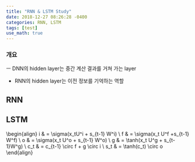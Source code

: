 ```yaml
---
title: "RNN & LSTM Study"
date: 2018-12-27 08:26:28 -0400
categories: RNN, LSTM
tags: [test]
use_math: true
---
```


### 개요

ㅡ DNN의 hidden layer는 중간 계산 결과를 거쳐 가는 layer
- RNN의 hidden layer는 이전 정보를 기억하는 역할


## RNN

## LSTM

\begin{align} 
i & = \sigma(x_tU^i + s_{t-1} W^i) \\ 
f & = \sigma(x_t U^f +s_{t-1} W^f) \\ 
o & = \sigma(x_t U^o + s_{t-1} W^o) \\ 
g & = \tanh(x_t U^g + s_{t-1}W^g) \\ 
c_t & = c_{t-1} \circ f + g \circ i \\ 
s_t & = \tanh(c_t) \circ o 
\end{align}
